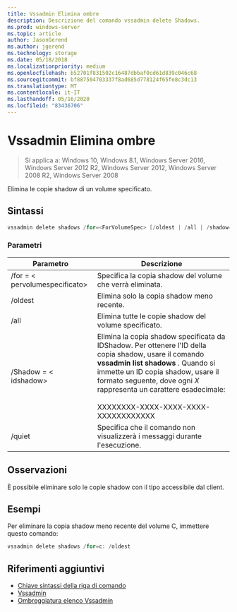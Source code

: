 ```yaml
---
title: Vssadmin Elimina ombre
description: Descrizione del comando vssadmin delete Shadows.
ms.prod: windows-server
ms.topic: article
author: JasonGerend
ms.author: jgerend
ms.technology: storage
ms.date: 05/18/2018
ms.localizationpriority: medium
ms.openlocfilehash: b52701f831502c16487dbbaf0cd61d839c046c68
ms.sourcegitcommit: bf887504703337f8ad685d778124f65fe8c3dc13
ms.translationtype: MT
ms.contentlocale: it-IT
ms.lasthandoff: 05/16/2020
ms.locfileid: "83436706"
---
```

# <a name="vssadmin-delete-shadows"></a>Vssadmin Elimina ombre

> Si applica a: Windows 10, Windows 8.1, Windows Server 2016, Windows Server 2012 R2, Windows Server 2012, Windows Server 2008 R2, Windows Server 2008

Elimina le copie shadow di un volume specificato.

## <a name="syntax"></a>Sintassi

```PowerShell
vssadmin delete shadows /for=<ForVolumeSpec> [/oldest | /all | /shadow=<ShadowID>] [/quiet]
```

### <a name="parameters"></a>Parametri

|Parametro|Descrizione|
|---|---|
|/for = \< pervolumespecificato>|Specifica la copia shadow del volume che verrà eliminata.|
|/oldest|Elimina solo la copia shadow meno recente.|
|/all|Elimina tutte le copie shadow del volume specificato.|
|/Shadow = \< idshadow>|Elimina la copia shadow specificata da IDShadow. Per ottenere l'ID della copia shadow, usare il comando **vssadmin list shadows** . Quando si immette un ID copia shadow, usare il formato seguente, dove ogni *X* rappresenta un carattere esadecimale:<br><br>XXXXXXXX-XXXX-XXXX-XXXX-XXXXXXXXXXXX|
|/quiet|Specifica che il comando non visualizzerà i messaggi durante l'esecuzione.|

## <a name="remarks"></a>Osservazioni

È possibile eliminare solo le copie shadow con il tipo accessibile dal client.

## <a name="examples"></a>Esempi

Per eliminare la copia shadow meno recente del volume C, immettere questo comando:

```PowerShell
vssadmin delete shadows /for=c: /oldest
```

## <a name="additional-references"></a>Riferimenti aggiuntivi

* [Chiave sintassi della riga di comando](https://docs.microsoft.com/previous-versions/windows/it-pro/windows-server-2012-r2-and-2012/cc771080(v%3dws.11))
* [Vssadmin](vssadmin.md)
* [Ombreggiatura elenco Vssadmin](vssadmin-list-shadows.md)